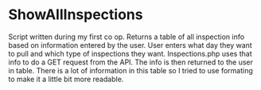 # ShowAllInspections
Script written during my first co op. Returns a table of all inspection info based on information entered by the user.
User enters what day they want to pull and which type of inspections they want.
Inspections.php uses that info to do a GET request from the API. The info is then returned to the user in table. There is a lot of information in this table so I tried to use formating to make it a little bit more readable.
